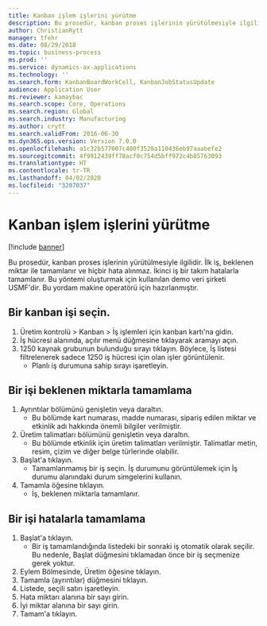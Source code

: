 ```yaml
---
title: Kanban işlem işlerini yürütme
description: Bu prosedür, kanban proses işlerinin yürütülmesiyle ilgilidir.
author: ChristianRytt
manager: tfehr
ms.date: 08/29/2018
ms.topic: business-process
ms.prod: ''
ms.service: dynamics-ax-applications
ms.technology: ''
ms.search.form: KanbanBoardWorkCell, KanbanJobStatusUpdate
audience: Application User
ms.reviewer: kamaybac
ms.search.scope: Core, Operations
ms.search.region: Global
ms.search.industry: Manufacturing
ms.author: crytt
ms.search.validFrom: 2016-06-30
ms.dyn365.ops.version: Version 7.0.0
ms.openlocfilehash: a1c32b577007c400f3528a110436eb97aaabefe2
ms.sourcegitcommit: 4f9912439ff78acf0c754d5bff972c4b85763093
ms.translationtype: HT
ms.contentlocale: tr-TR
ms.lasthandoff: 04/02/2020
ms.locfileid: "3207037"
---
```

# <a name="execute-kanban-process-jobs"></a>Kanban işlem işlerini yürütme

[!include [banner](../../includes/banner.md)]

Bu prosedür, kanban proses işlerinin yürütülmesiyle ilgilidir. İlk iş, beklenen miktar ile tamamlanır ve hiçbir hata alınmaz. İkinci iş bir takım hatalarla tamamlanır. Bu yöntemi oluşturmak için kullanılan demo veri şirketi USMF'dir. Bu yordam makine operatörü için hazırlanmıştır.


## <a name="select-a-kanban-job"></a>Bir kanban işi seçin.
1. Üretim kontrolü > Kanban > İş işlemleri için kanban kartı'na gidin.
2. İş hücresi alanında, açılır menü düğmesine tıklayarak aramayı açın.
3. 1250 kaynak grubunun bulunduğu sırayı tıklayın. Böylece, İş listesi filtrelenerek sadece 1250 iş hücresi için olan işler görüntülenir.
    * Planlı iş durumuna sahip sırayı işaretleyin.  

## <a name="complete-a-job-with-expected-quantity"></a>Bir işi beklenen miktarla tamamlama
1. Ayrıntılar bölümünü genişletin veya daraltın.
    * Bu bölümde kart numarası, madde numarası, sipariş edilen miktar ve etkinlik adı hakkında önemli bilgiler verilmiştir.  
2. Üretim talimatları bölümünü genişletin veya daraltın.
    * Bu bölümde etkinlik için üretim talimatları verilmiştir. Talimatlar metin, resim, çizim ve diğer belge türlerinde olabilir.  
3. Başlat'a tıklayın.
    * Tamamlanmamış bir iş seçin. İş durumunu görüntülemek için İş durumu alanındaki durum simgelerini kullanın.      
4. Tamamla öğesine tıklayın.
    * İş, beklenen miktarla tamamlanır.  

## <a name="complete-a-job-with-errors"></a>Bir işi hatalarla tamamlama
1. Başlat'a tıklayın.
    * Bir iş tamamlandığında listedeki bir sonraki iş otomatik olarak seçilir. Bu nedenle, Başlat düğmesini tıklamadan önce bir iş seçmenize gerek yoktur.  
2. Eylem Bölmesinde, Üretim öğesine tıklayın.
3. Tamamla (ayrıntılar) düğmesini tıklayın.
4. Listede, seçili satırı işaretleyin.
5. Hata miktarı alanına bir sayı girin.
6. İyi miktar alanına bir sayı girin.
7. Tamam'a tıklayın.

